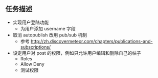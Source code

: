 ## 任务描述
* 实现用户登陆功能
  - 为用户添加 username 字段
* 取消 autopublish 改用 pub/sub 机制
  - 参考 http://zh.discovermeteor.com/chapters/publications-and-subscriptions/
* 设定用户对 post 的权限，例如只允许用户编辑和删除自己的帖子
  - Roles
  - Allow Deny
  - 测试权限


